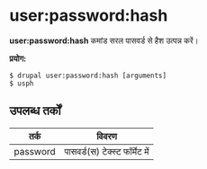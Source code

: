 # user:password:hash
**user:password:hash** कमांड सरल पासवर्ड से हैश उत्पन्न करें।

**प्रयोग:**
```
$ drupal user:password:hash [arguments] 
$ usph  
```

## उपलब्ध तर्कों
तर्क | विवरण
---------|-------------
password | पासवर्ड(स) टेक्स्ट फॉर्मेट में
